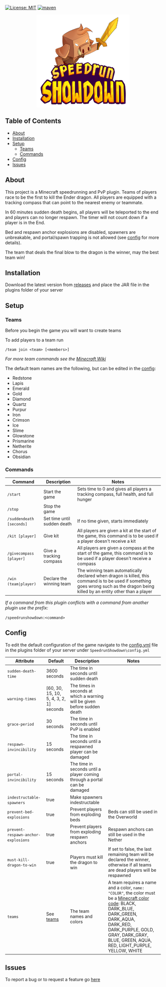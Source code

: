 [![License: MIT](https://img.shields.io/badge/License-MIT-brightgreen.svg)](https://github.com/KaiNakamura/SpeedrunShowdown/blob/master/LICENSE)
[![maven](https://github.com/KaiNakamura/SpeedrunShowdown/workflows/maven/badge.svg)](https://github.com/KaiNakamura/SpeedrunShowdown/actions)

<p align="center">
	<a href="https://smash.gg/mcss">
		<img src="logo.png" alt="logo" width="300" height="300"/>
	</a>
</p>

## Table of Contents

* [About](#about)
* [Installation](#installation)
* [Setup](#setup)
	* [Teams](#teams)
	* [Commands](#commands)
* [Config](#config)
* [Issues](#issues)

## About

This project is a Minecraft speedrunning and PvP plugin. Teams of players race to be the first to kill the Ender dragon. All players are equipped with a tracking compass that can point to the nearest enemy or teammate.

In 60 minutes sudden death begins, all players will be teleported to the end and players can no longer respawn. The timer will not count down if a player is in the End.

Bed and respawn anchor explosions are disabled, spawners are unbreakable, and portal/spawn trapping is not allowed (see [config](#config) for more details).

The team that deals the final blow to the dragon is the winner, may the best team win!

## Installation

Download the latest version from [releases](https://github.com/KaiNakamura/SpeedrunShowdown/releases) and place the JAR file in the plugins folder of your server

## Setup

### Teams

Before you begin the game you will want to create teams

To add players to a team run
```
/team join <team> [<members>]
```
*For more team commands see the [Minecraft Wiki](https://minecraft.gamepedia.com/Commands/team)*

The default team names are the following, but can be edited in the [config](#config):
* Redstone
* Lapis
* Emerald
* Gold
* Diamond
* Quartz
* Purpur
* Iron
* Crimson
* Ice
* Slime
* Glowstone
* Prismarine
* Netherite
* Chorus
* Obsidian

### Commands

| Command | Description | Notes |
| --- | --- | --- |
| `/start` | Start the game | Sets time to 0 and gives all players a tracking compass, full health, and full hunger |
| `/stop` | Stop the game | |
| `/suddendeath [seconds]` | Set time until sudden death | If no time given, starts immediately |
| `/kit [player]` | Give kit | All players are given a kit at the start of the game, this command is to be used if a player doesn't receive a kit |
| `/givecompass [player]` | Give a tracking compass | All players are given a compass at the start of the game, this command is to be used if a player doesn't receive a compass |
| `/win (team\|player)` | Declare the winning team | The winning team automatically declared when dragon is killed, this command is to be used if something goes wrong such as the dragon being killed by an entity other than a player |

*If a command from this plugin conflicts with a command from another plugin use the prefix:*

`/speedrunshowdown:<command>`

## Config

To edit the default configuration of the game navigate to the [config.yml](https://github.com/KaiNakamura/SpeedrunShowdown/blob/master/src/main/resources/config.yml) file in the plugins folder of your server under `SpeedrunShowdown\config.yml`

| Attribute | Default | Description | Notes |
| --- | --- | --- | --- |
| `sudden-death-time` | 3600 seconds | The time in seconds until sudden death | |
| `warning-times` | [60, 30, 15, 10, 5, 4, 3, 2, 1] seconds | The times in seconds at which a warning will be given before sudden death | |
| `grace-period` | 30 seconds | The time in seconds until PvP is enabled | |
| `respawn-invincibility` | 15 seconds | The time in seconds until a respawned player can be damaged | |
| `portal-invincibility` | 15 seconds | The time in seconds until a player coming through a portal can be damaged | |
| `indestructable-spawners` | true | Make spawners indestructable | |
| `prevent-bed-explosions` | true | Prevent players from exploding beds | Beds can still be used in the Overworld |
| `prevent-respawn-anchor-explosions` | true | Prevent players from exploding respawn anchors | Respawn anchors can still be used in the Nether |
| `must-kill-dragon-to-win` | true | Players must kill the dragon to win | If set to false, the last remaining team will be declared the winner, otherwise if all teams are dead players will be respawned |
| `teams` | See [teams](#teams) | The team names and colors | A team requires a name and a color, `name: "COLOR"`, the color must be a [Minecraft color code](https://minecraft.gamepedia.com/Formatting_codes#Color_codes): BLACK, DARK_BLUE, DARK_GREEN, DARK_AQUA, DARK_RED, DARK_PURPLE, GOLD, GRAY, DARK_GRAY, BLUE, GREEN, AQUA, RED, LIGHT_PURPLE, YELLOW, WHITE |

## Issues

To report a bug or to request a feature go [here](https://github.com/KaiNakamura/SpeedrunShowdown/issues)
